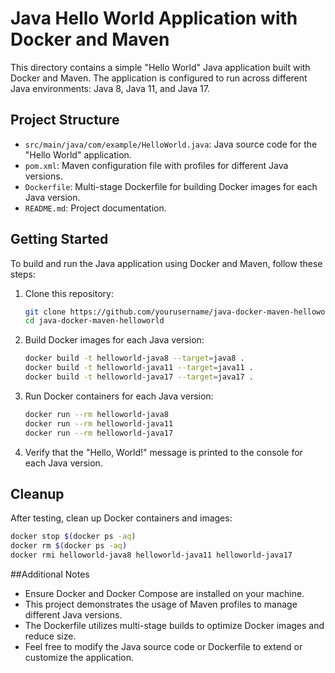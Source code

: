 # Java Hello World Application with Docker and Maven

This directory contains a simple "Hello World" Java application built with Docker and Maven. The application is configured to run across different Java environments: Java 8, Java 11, and Java 17.

## Project Structure
- `src/main/java/com/example/HelloWorld.java`: Java source code for the "Hello World" application.
- `pom.xml`: Maven configuration file with profiles for different Java versions.
- `Dockerfile`: Multi-stage Dockerfile for building Docker images for each Java version.
- `README.md`: Project documentation.

## Getting Started
To build and run the Java application using Docker and Maven, follow these steps:

1. Clone this repository:
   ```bash
   git clone https://github.com/yourusername/java-docker-maven-helloworld.git
   cd java-docker-maven-helloworld
   ```

2. Build Docker images for each Java version:
   ```bash
   docker build -t helloworld-java8 --target=java8 .
   docker build -t helloworld-java11 --target=java11 .
   docker build -t helloworld-java17 --target=java17 .
   ```

3. Run Docker containers for each Java version:
   ```bash
   docker run --rm helloworld-java8
   docker run --rm helloworld-java11
   docker run --rm helloworld-java17
   ```

4. Verify that the "Hello, World!" message is printed to the console for each Java version.

## Cleanup

After testing, clean up Docker containers and images:

   ```bash
   docker stop $(docker ps -aq)
   docker rm $(docker ps -aq)
   docker rmi helloworld-java8 helloworld-java11 helloworld-java17
   ```

##Additional Notes

- Ensure Docker and Docker Compose are installed on your machine.
- This project demonstrates the usage of Maven profiles to manage different Java versions.
- The Dockerfile utilizes multi-stage builds to optimize Docker images and reduce size.
- Feel free to modify the Java source code or Dockerfile to extend or customize the application.